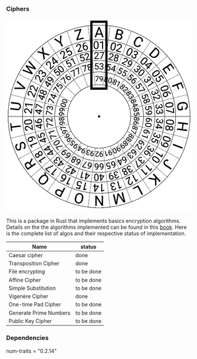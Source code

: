 ### Ciphers

<img alg="fuzzy" src="wheel.png" width="600"/> 

This is a package in Rust that implements basics encryption algorithms. Details on the the algorithms implemented can be found in this [book](http://inventwithpython.com/cracking/). Here is the complete list of algos and their respective status of implementation.

| Name                   	| status     	|
|------------------------	|------------	|
| Caesar cipher          	|    done    	|
| Transposition Cipher   	|    done   	|
| File encrypting        	| to be done 	|
| Affine Cipher          	| to be done 	|
| Simple Substitution    	| to be done 	|
| Vigenère Cipher           |     done  	|
| One-time Pad Cipher    	| to be done 	|
| Generate Prime Numbers 	| to be done 	|
| Public Key Cipher      	| to be done 	|

### Dependencies

num-traits = "0.2.14"